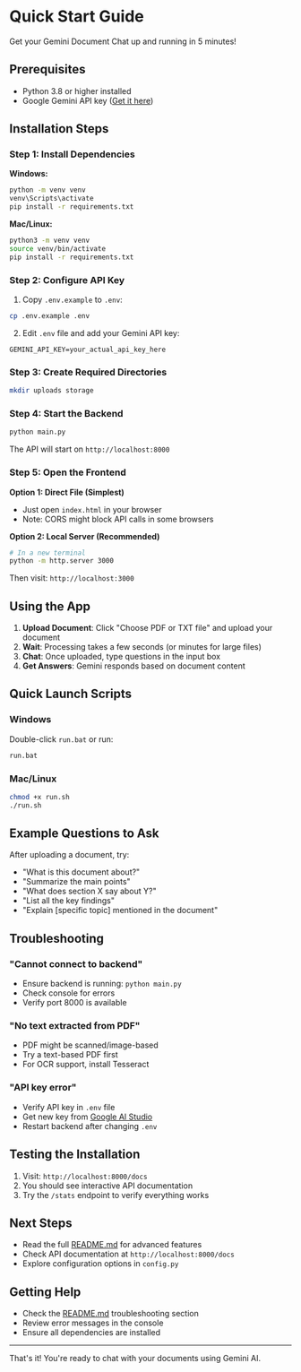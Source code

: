 # Quick Start Guide

Get your Gemini Document Chat up and running in 5 minutes!

## Prerequisites
- Python 3.8 or higher installed
- Google Gemini API key ([Get it here](https://makersuite.google.com/app/apikey))

## Installation Steps

### Step 1: Install Dependencies

**Windows:**
```bash
python -m venv venv
venv\Scripts\activate
pip install -r requirements.txt
```

**Mac/Linux:**
```bash
python3 -m venv venv
source venv/bin/activate
pip install -r requirements.txt
```

### Step 2: Configure API Key

1. Copy `.env.example` to `.env`:
```bash
cp .env.example .env
```

2. Edit `.env` file and add your Gemini API key:
```env
GEMINI_API_KEY=your_actual_api_key_here
```

### Step 3: Create Required Directories

```bash
mkdir uploads storage
```

### Step 4: Start the Backend

```bash
python main.py
```

The API will start on `http://localhost:8000`

### Step 5: Open the Frontend

**Option 1: Direct File (Simplest)**
- Just open `index.html` in your browser
- Note: CORS might block API calls in some browsers

**Option 2: Local Server (Recommended)**
```bash
# In a new terminal
python -m http.server 3000
```
Then visit: `http://localhost:3000`

## Using the App

1. **Upload Document**: Click "Choose PDF or TXT file" and upload your document
2. **Wait**: Processing takes a few seconds (or minutes for large files)
3. **Chat**: Once uploaded, type questions in the input box
4. **Get Answers**: Gemini responds based on document content

## Quick Launch Scripts

### Windows
Double-click `run.bat` or run:
```bash
run.bat
```

### Mac/Linux
```bash
chmod +x run.sh
./run.sh
```

## Example Questions to Ask

After uploading a document, try:
- "What is this document about?"
- "Summarize the main points"
- "What does section X say about Y?"
- "List all the key findings"
- "Explain [specific topic] mentioned in the document"

## Troubleshooting

### "Cannot connect to backend"
- Ensure backend is running: `python main.py`
- Check console for errors
- Verify port 8000 is available

### "No text extracted from PDF"
- PDF might be scanned/image-based
- Try a text-based PDF first
- For OCR support, install Tesseract

### "API key error"
- Verify API key in `.env` file
- Get new key from [Google AI Studio](https://makersuite.google.com/app/apikey)
- Restart backend after changing `.env`

## Testing the Installation

1. Visit: `http://localhost:8000/docs`
2. You should see interactive API documentation
3. Try the `/stats` endpoint to verify everything works

## Next Steps

- Read the full [README.md](README.md) for advanced features
- Check API documentation at `http://localhost:8000/docs`
- Explore configuration options in `config.py`

## Getting Help

- Check the [README.md](README.md) troubleshooting section
- Review error messages in the console
- Ensure all dependencies are installed

---

That's it! You're ready to chat with your documents using Gemini AI.
